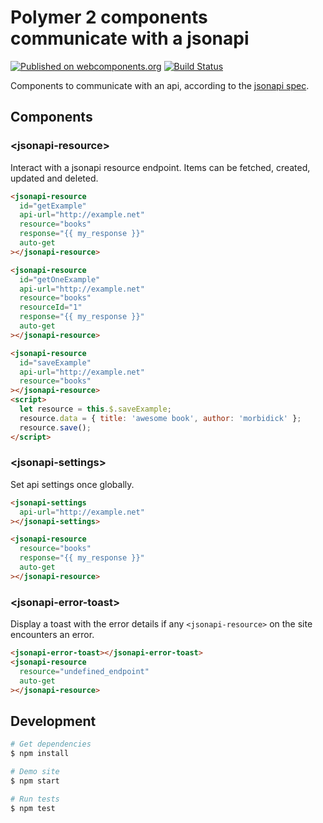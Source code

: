 # Polymer 2 components communicate with a jsonapi

[![Published on webcomponents.org](https://img.shields.io/badge/webcomponents.org-published-blue.svg)](https://www.webcomponents.org/element/morbidick/jsonapi-helpers)
[![Build Status](https://travis-ci.org/morbidick/jsonapi-helpers.svg?branch=master)](https://travis-ci.org/morbidick/jsonapi-helpers)

Components to communicate with an api, according to the [jsonapi spec](http://jsonapi.org/format/).

## Components

### \<jsonapi-resource\>

Interact with a jsonapi resource endpoint. Items can be fetched, created, updated and deleted.

```html
<jsonapi-resource
  id="getExample"
  api-url="http://example.net"
  resource="books"
  response="{{ my_response }}"
  auto-get
></jsonapi-resource>

<jsonapi-resource
  id="getOneExample"
  api-url="http://example.net"
  resource="books"
  resourceId="1"
  response="{{ my_response }}"
  auto-get
></jsonapi-resource>

<jsonapi-resource
  id="saveExample"
  api-url="http://example.net"
  resource="books"
></jsonapi-resource>
<script>
  let resource = this.$.saveExample;
  resource.data = { title: 'awesome book', author: 'morbidick' };
  resource.save();
</script>
```

### \<jsonapi-settings\>

Set api settings once globally.

```html
<jsonapi-settings
  api-url="http://example.net"
></jsonapi-settings>

<jsonapi-resource
  resource="books"
  response="{{ my_response }}"
  auto-get
></jsonapi-resource>
```

### \<jsonapi-error-toast\>

Display a toast with the error details if any `<jsonapi-resource>` on the site encounters an error.

```html
<jsonapi-error-toast></jsonapi-error-toast>
<jsonapi-resource
  resource="undefined_endpoint"
  auto-get
></jsonapi-resource>
```

## Development

```bash
# Get dependencies
$ npm install

# Demo site
$ npm start

# Run tests
$ npm test
```
